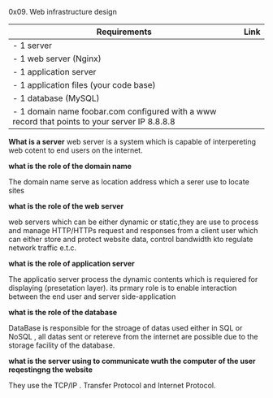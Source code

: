 0x09. Web infrastructure design<br/>


| Requirements                                                  | Link  |
| ---                                                           | ---   |
|   - 1 server                                                    
|   - 1 web server (Nginx)
|   - 1 application server
|   - 1 application files (your code base)
|   - 1 database (MySQL)
|   - 1 domain name foobar.com configured with a www record that points to your server IP 8.8.8.8 | |
    
**What is a server**
 web server is a system which is capable of interpereting web cotent to end users on the internet.
 
**what is the role of the domain name**
<p>The domain name serve as location address which a serer use to locate sites</p>

**what is the role of the web server**
  <p>web servers which can be either dynamic or static,they are use to process and manage HTTP/HTTPs request and responses from a client user which can either store and protect website data, control bandwidth kto regulate network traffic e.t.c.</p>
  
**what is the role of application server**
<p>The applicatio server process the dynamic contents which is requiered for displaying (presetation layer). its prmary role is to enable interaction between the end user and server side-application</p>

**what is the role of the database**
<p>DataBase is responsible for the stroage of datas used either in SQL or NoSQL , all datas sent or retereve from the internet are possible due to the storage facility of the database.</p>

**what is the server using to communicate wuth the computer of the user reqestingng the website**
<p>They use the TCP/IP . Transfer Protocol and Internet Protocol.</p>
